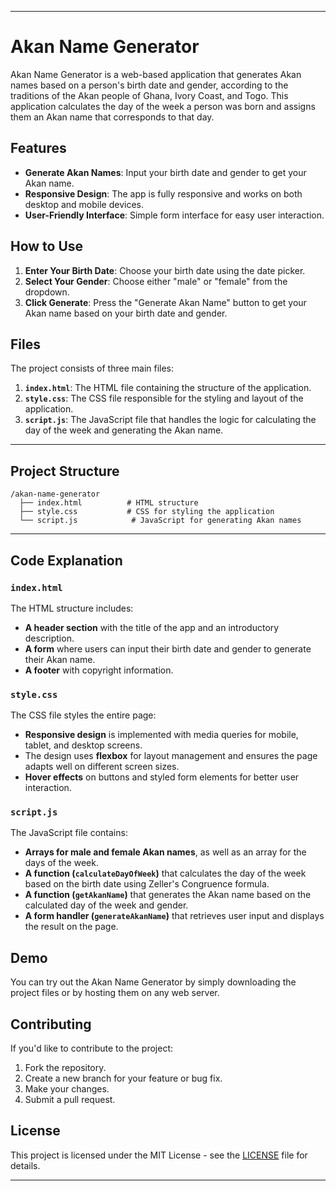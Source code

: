 
---

# Akan Name Generator

Akan Name Generator is a web-based application that generates Akan names based on a person's birth date and gender, according to the traditions of the Akan people of Ghana, Ivory Coast, and Togo. This application calculates the day of the week a person was born and assigns them an Akan name that corresponds to that day.

## Features

- **Generate Akan Names**: Input your birth date and gender to get your Akan name.
- **Responsive Design**: The app is fully responsive and works on both desktop and mobile devices.
- **User-Friendly Interface**: Simple form interface for easy user interaction.

## How to Use

1. **Enter Your Birth Date**: Choose your birth date using the date picker.
2. **Select Your Gender**: Choose either "male" or "female" from the dropdown.
3. **Click Generate**: Press the "Generate Akan Name" button to get your Akan name based on your birth date and gender.

## Files

The project consists of three main files:

1. **`index.html`**: The HTML file containing the structure of the application.
2. **`style.css`**: The CSS file responsible for the styling and layout of the application.
3. **`script.js`**: The JavaScript file that handles the logic for calculating the day of the week and generating the Akan name.

---

## Project Structure

```
/akan-name-generator
  ├── index.html          # HTML structure
  ├── style.css           # CSS for styling the application
  └── script.js            # JavaScript for generating Akan names
```

---

## Code Explanation

### `index.html`

The HTML structure includes:
- **A header section** with the title of the app and an introductory description.
- **A form** where users can input their birth date and gender to generate their Akan name.
- **A footer** with copyright information.

### `style.css`

The CSS file styles the entire page:
- **Responsive design** is implemented with media queries for mobile, tablet, and desktop screens.
- The design uses **flexbox** for layout management and ensures the page adapts well on different screen sizes.
- **Hover effects** on buttons and styled form elements for better user interaction.

### `script.js`

The JavaScript file contains:
- **Arrays for male and female Akan names**, as well as an array for the days of the week.
- **A function (`calculateDayOfWeek`)** that calculates the day of the week based on the birth date using Zeller's Congruence formula.
- **A function (`getAkanName`)** that generates the Akan name based on the calculated day of the week and gender.
- **A form handler (`generateAkanName`)** that retrieves user input and displays the result on the page.

## Demo

You can try out the Akan Name Generator by simply downloading the project files or by hosting them on any web server.

## Contributing

If you'd like to contribute to the project:
1. Fork the repository.
2. Create a new branch for your feature or bug fix.
3. Make your changes.
4. Submit a pull request.

## License

This project is licensed under the MIT License - see the [LICENSE](LICENSE) file for details.

---
